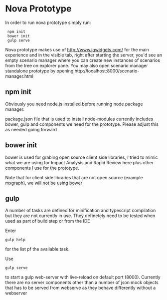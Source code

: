 # Nova Prototype
In order to run nova prototype simply run:
```
 npm init
 bower init
 gulp serve
```
Nova prototype makes use of http://www.jqwidgets.com/ for the main experience and in the visible tab, right after starting the server, you'd see an empty scenario manager where you can create new instances of scenarios from the tree on explorer pane.
You may also open scenario manager standalone prototype by opening http://localhost:8000/scenario-manager.html

## npm init
Obviously you need node.js installed before running node package manager.

package.json file that is used to install node-modules currently includes bower, gulp and components we need for the prototype. Please adjust this as needed going forward

## bower init
bower is used for grabing open source client side libraries, I tried to mimic what we are using for Impact Analysis and Rapid Review here plus other components I use for the prototype.

Note that for client side libraries that are not open source (example mxgraph), we will not be using bower

## gulp 
A number of tasks are defined for minification and typescript compilation but they are not currently in use. They definetely need to be tested when used as part of build step or from the IDE

Enter
```
gulp help 
```
for the list pf the available task. 

Use
```
gulp serve
```
to start a gulp web-server with live-reload on default port (8000). Currently there are no server components other than a number of json mock objects that has to be served from webserve as they behave differently without a webserver


